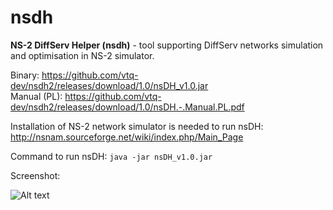 # nsdh
<b>NS-2 DiffServ Helper (nsdh)</b> - tool supporting DiffServ networks simulation and optimisation in NS-2 simulator.


Binary: https://github.com/vtq-dev/nsdh2/releases/download/1.0/nsDH_v1.0.jar <br>
Manual (PL): https://github.com/vtq-dev/nsdh2/releases/download/1.0/nsDH.-.Manual.PL.pdf

Installation of NS-2 network simulator is needed to run nsDH: http://nsnam.sourceforge.net/wiki/index.php/Main_Page

Command to run nsDH: <code>java -jar nsDH_v1.0.jar</code>

Screenshot:

![Alt text](../../releases/download/1.0/nsdh-screenshot.png?raw=true "Screenshot")
